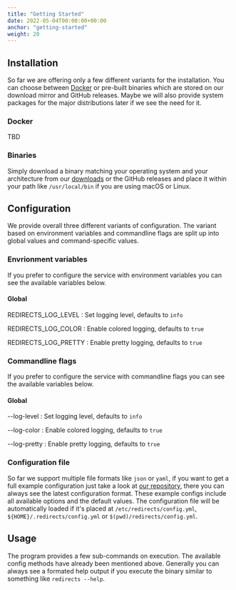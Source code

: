```yaml
---
title: "Getting Started"
date: 2022-05-04T00:00:00+00:00
anchor: "getting-started"
weight: 20
---
```


## Installation

So far we are offering only a few different variants for the installation. You
can choose between [Docker][docker] or pre-built binaries which are stored on
our download mirror and GitHub releases. Maybe we will also provide system
packages for the major distributions later if we see the need for it.

### Docker

TBD

### Binaries

Simply download a binary matching your operating system and your architecture
from our [downloads][downloads] or the GitHub releases and place it within your
path like `/usr/local/bin` if you are using macOS or Linux.

## Configuration

We provide overall three different variants of configuration. The variant based
on environment variables and commandline flags are split up into global values
and command-specific values.

### Envrionment variables

If you prefer to configure the service with environment variables you can see
the available variables below.

#### Global

REDIRECTS_LOG_LEVEL
: Set logging level, defaults to `info`

REDIRECTS_LOG_COLOR
: Enable colored logging, defaults to `true`

REDIRECTS_LOG_PRETTY
: Enable pretty logging, defaults to `true`

### Commandline flags

If you prefer to configure the service with commandline flags you can see the
available variables below.

#### Global

--log-level
: Set logging level, defaults to `info`

--log-color
: Enable colored logging, defaults to `true`

--log-pretty
: Enable pretty logging, defaults to `true`

### Configuration file

So far we support multiple file formats like `json` or `yaml`, if you want to
get a full example configuration just take a look at [our repository][repo],
there you can always see the latest configuration format. These example configs
include all available options and the default values. The configuration file
will be automatically loaded if it's placed at
`/etc/redirects/config.yml`, `${HOME}/.redirects/config.yml` or
`$(pwd)/redirects/config.yml`.

## Usage

The program provides a few sub-commands on execution. The available config
methods have already been mentioned above. Generally you can always see a
formated help output if you execute the binary similar to something like
 `redirects --help`.

[docker]: https://www.docker.com/
[downloads]: https://dl.webhippie.de/
[repo]: https://github.com/webhippie/redirects/tree/master/config
